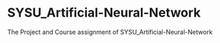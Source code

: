 # SYSU_Artificial-Neural-Network
The Project and Course assignment of SYSU_Artificial-Neural-Network

